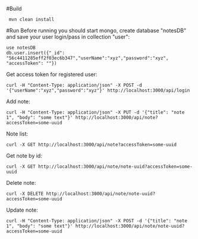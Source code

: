 #Build
```shell
 mvn clean install
```
#Run
Before running you should start mongo, create database "notesDB" and save your user login/pass in collection "user":
```
use notesDB
db.user.insert({"_id": "56c4411285eff2f03ec6b347","userName":"xyz","password":"xyz", "accessToken": ""})
```
Get access token for registered user:
```
curl -H "Content-Type: application/json" -X POST -d '{"userName":"xyz","password":"xyz"}' http://localhost:3000/api/login
```
Add note:
```
curl -H "Content-Type: application/json" -X PUT -d '{"title": "note 1", "body": "some text"}' http://localhost:3000/api/note?accessToken=some-uuid
```
Note list:
```
curl -X GET http://localhost:3000/api/note?accessToken=some-uuid
```
Get note by id:
```
curl -X GET http://localhost:3000/api/note/note-uuid?accessToken=some-uuid
```
Delete note:
```
curl -X DELETE http://localhost:3000/api/note/note-uuid?accessToken=some-uuid
```
Update note:
```
curl -H "Content-Type: application/json" -X POST -d '{"title": "note 1", "body": "some text"}' http://localhost:3000/api/note/note-uuid?accessToken=some-uuid
```

